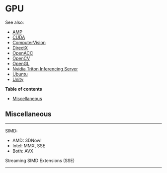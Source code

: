 # GPU

See also:

- [AMP](AMP.md)
- [CUDA](CUDA.md)
- [ComputerVision](ComputerVision.md)
- [DirectX](DirectX.md)
- [OpenACC](OpenACC.md)
- [OpenCV](OpenCV.md)
- [OpenGL](OpenGL.md)
- [Nvidia Triton Inferencing Server](Triton_inference_server.md)
- [Ubuntu](Ubuntu.md)
- [Unity](Unity.md)

**Table of contents**

- [Miscellaneous](GPU.md#Miscellaneous)

## Miscellaneous

---

SIMD:
 - AMD: 3DNow!
 - Intel: MMX, SSE
 - Both: AVX

Streaming SIMD Extensions (SSE)

---

